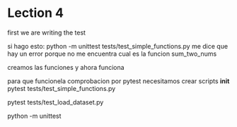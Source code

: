 # Lection 4

first we are writing the test 

si hago esto:
python -m unittest tests/test_simple_functions.py
me dice que hay un error porque no me encuentra cual es la funcion sum_two_nums

creamos las funciones y ahora funciona


para que funcionela comprobacion por pytest necesitamos crear scripts __init__ 
pytest tests/test_simple_functions.py

pytest tests/test_load_dataset.py

python -m unittest

